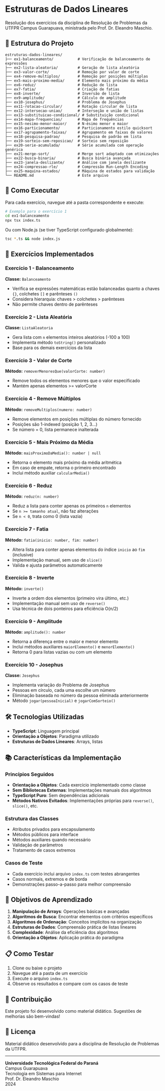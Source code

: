 # Estruturas de Dados Lineares

Resolução dos exercícios da disciplina de Resolução de Problemas da UTFPR Campus Guarapuava, ministrada pelo Prof. Dr. Eleandro Maschio.

## 📁 Estrutura do Projeto

```
estruturas-dados-lineares/
├── ex1-balanceamento/           # Verificação de balanceamento de expressões
├── ex2-lista-aleatoria/         # Geração de lista aleatória
├── ex3-valor-corte/             # Remoção por valor de corte
├── ex4-remove-multiplos/        # Remoção por posições múltiplas
├── ex5-mais-proximo-media/      # Elemento mais próximo da média
├── ex6-reduz/                   # Redução de lista
├── ex7-fatia/                   # Criação de fatias
├── ex8-inverte/                 # Inversão de lista
├── ex9-amplitude/               # Cálculo de amplitude
├── ex10-josephus/               # Problema de Josephus
├── ex11-rotacao-circular/       # Rotação circular de lista
├── ex12-intersecao-uniao/       # Interseção e união de listas
├── ex13-substituicao-condicional/ # Substituição condicional
├── ex14-mapa-frequencias/       # Mapa de frequências
├── ex15-nesimo-menor-maior/     # N-ésimo menor e maior
├── ex16-particionamento/        # Particionamento estilo quicksort
├── ex17-agrupamento-faixas/     # Agrupamento em faixas de valores
├── ex18-pesquisa-padrao/        # Pesquisa de padrão em lista
├── ex19-sorteio-sem-reposicao/  # Sorteio sem reposição
├── ex20-serie-acumulada/        # Série acumulada com operação genérica
├── ex21-merge-sort/             # Merge sort adaptado com otimizações
├── ex22-busca-binaria/          # Busca binária avançada
├── ex23-janela-deslizante/      # Análise com janela deslizante
├── ex24-compressao-rle/         # Compressão Run-Length Encoding
├── ex25-maquina-estados/        # Máquina de estados para validação
└── README.md                    # Este arquivo
```

## 🚀 Como Executar

Para cada exercício, navegue até a pasta correspondente e execute:

```bash
# Exemplo para o exercício 1
cd ex1-balanceamento
npx tsx index.ts
```

Ou com Node.js (se tiver TypeScript configurado globalmente):
```bash
tsc *.ts && node index.js
```

## 📝 Exercícios Implementados

### Exercício 1 - Balanceamento
**Classe:** `Balanceamento`
- Verifica se expressões matemáticas estão balanceadas quanto a chaves `{}`, colchetes `[]` e parênteses `()`
- Considera hierarquia: chaves > colchetes > parênteses
- Não permite chaves dentro de parênteses

### Exercício 2 - Lista Aleatória
**Classe:** `ListaAleatoria`
- Gera lista com `n` elementos inteiros aleatórios (-100 a 100)
- Implementa método `toString()` personalizado
- Base para os demais exercícios da lista

### Exercício 3 - Valor de Corte
**Método:** `removerMenoresQue(valorCorte: number)`
- Remove todos os elementos menores que o valor especificado
- Mantém apenas elementos >= valorCorte

### Exercício 4 - Remove Múltiplos
**Método:** `removeMultiplos(numero: number)`
- Remove elementos em posições múltiplas do número fornecido
- Posições são 1-indexed (posição 1, 2, 3...)
- Se número = 0, lista permanece inalterada

### Exercício 5 - Mais Próximo da Média
**Método:** `maisProximoDaMedia(): number | null`
- Retorna o elemento mais próximo da média aritmética
- Em caso de empate, retorna o primeiro encontrado
- Inclui método auxiliar `calcularMedia()`

### Exercício 6 - Reduz
**Método:** `reduz(n: number)`
- Reduz a lista para conter apenas os primeiros `n` elementos
- Se `n >= tamanho atual`, não faz alterações
- Se `n < 0`, trata como 0 (lista vazia)

### Exercício 7 - Fatia
**Método:** `fatia(inicio: number, fim: number)`
- Altera lista para conter apenas elementos do índice `inicio` ao `fim` (inclusive)
- Implementação manual, sem uso de `slice()`
- Valida e ajusta parâmetros automaticamente

### Exercício 8 - Inverte
**Método:** `inverte()`
- Inverte a ordem dos elementos (primeiro vira último, etc.)
- Implementação manual sem uso de `reverse()`
- Usa técnica de dois ponteiros para eficiência O(n/2)

### Exercício 9 - Amplitude
**Método:** `amplitude(): number`
- Retorna a diferença entre o maior e menor elemento
- Inclui métodos auxiliares `maiorElemento()` e `menorElemento()`
- Retorna 0 para listas vazias ou com um elemento

### Exercício 10 - Josephus
**Classe:** `Josephus`
- Implementa variação do Problema de Josephus
- Pessoas em círculo, cada uma escolhe um número
- Eliminação baseada no número da pessoa eliminada anteriormente
- Método `jogar(pessoaInicial)` e `jogarComSorteio()`

## 🛠️ Tecnologias Utilizadas

- **TypeScript**: Linguagem principal
- **Orientação a Objetos**: Paradigma utilizado
- **Estruturas de Dados Lineares**: Arrays, listas

## 📚 Características da Implementação

### Princípios Seguidos
- **Orientação a Objetos**: Cada exercício implementado como classe
- **Sem Bibliotecas Externas**: Implementações manuais dos algoritmos
- **TypeScript Puro**: Sem dependências adicionais
- **Métodos Nativos Evitados**: Implementações próprias para `reverse()`, `slice()`, etc.

### Estrutura das Classes
- Atributos privados para encapsulamento
- Métodos públicos para interface
- Métodos auxiliares quando necessário
- Validação de parâmetros
- Tratamento de casos extremos

### Casos de Teste
- Cada exercício inclui arquivo `index.ts` com testes abrangentes
- Casos normais, extremos e de borda
- Demonstrações passo-a-passo para melhor compreensão

## 🎯 Objetivos de Aprendizado

1. **Manipulação de Arrays**: Operações básicas e avançadas
2. **Algoritmos de Busca**: Encontrar elementos com critérios específicos
3. **Algoritmos de Ordenação**: Conceitos implícitos na organização
4. **Estruturas de Dados**: Compreensão prática de listas lineares
5. **Complexidade**: Análise da eficiência dos algoritmos
6. **Orientação a Objetos**: Aplicação prática do paradigma

## 📋 Como Testar

1. Clone ou baixe o projeto
2. Navegue até a pasta de um exercício
3. Execute o arquivo `index.ts`
4. Observe os resultados e compare com os casos de teste

## 🤝 Contribuição

Este projeto foi desenvolvido como material didático. Sugestões de melhorias são bem-vindas!

## 📄 Licença

Material didático desenvolvido para a disciplina de Resolução de Problemas da UTFPR.

---

**Universidade Tecnológica Federal do Paraná**  
Campus Guarapuava  
Tecnologia em Sistemas para Internet  
Prof. Dr. Eleandro Maschio  
2024